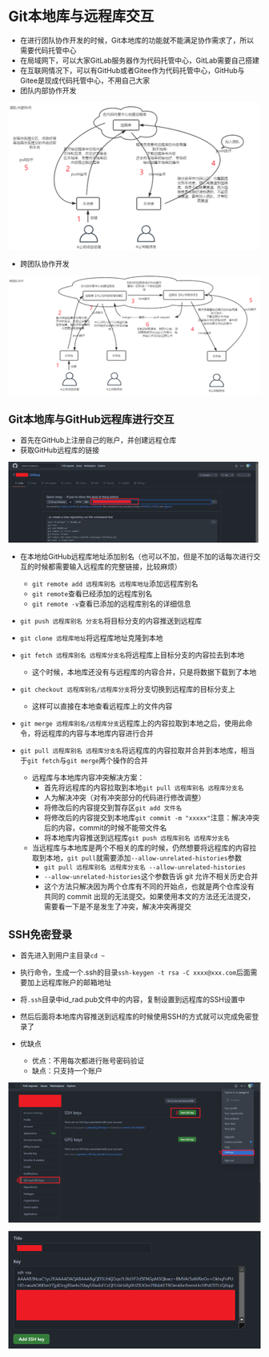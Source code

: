# Git本地库与远程库交互

- 在进行团队协作开发的时候，Git本地库的功能就不能满足协作需求了，所以需要代码托管中心
- 在局域网下，可以大家GitLab服务器作为代码托管中心，GitLab需要自己搭建
- 在互联网情况下，可以有GitHub或者Gitee作为代码托管中心，GitHub与Gitee是现成代码托管中心，不用自己大家
- 团队内部协作开发

![Git团队内部协作开发流程](./imgs/Git团队内部协作开发流程.png)

- 跨团队协作开发

![Git垮团队协作开发流程](./imgs/Git垮团队协作开发流程.png)

## Git本地库与GitHub远程库进行交互

- 首先在GitHub上注册自己的账户，并创建远程仓库
- 获取GitHub远程库的链接

![GitHub远程库地址](./imgs/GitHub远程库地址.png)

- 在本地给GitHub远程库地址添加别名（也可以不加，但是不加的话每次进行交互的时候都需要输入远程库的完整链接，比较麻烦）
  - `git remote add 远程库别名 远程库地址`添加远程库别名
  - `git remote`查看已经添加的远程库别名
  - `git remote -v`查看已添加的远程库别名的详细信息
- `git push 远程库别名 分支名`将目标分支的内容推送到远程库

- `git clone 远程库地址`将远程库地址克隆到本地

- `git fetch 远程库别名 远程库分支名`将远程库上目标分支的内容拉去到本地
  - 这个时候，本地库还没有与远程库的内容合并，只是将数据下载到了本地
- `git checkout 远程库别名/远程库分支`将分支切换到远程库的目标分支上
  - 这样可以直接在本地查看远程库上的文件内容
- `git merge 远程库别名/远程库分支`远程库上的内容拉取到本地之后，使用此命令，将远程库的内容与本地库内容进行合并

- `git pull 远程库别名 远程库分支名`将远程库的内容拉取并合并到本地库，相当于`git fetch`与`git merge`两个操作的合并
  - 远程库与本地库内容冲突解决方案：
    - 首先将远程库的内容拉取到本地`git pull 远程库别名 远程库分支名`
    - 人为解决冲突（对有冲突部分的代码进行修改调整）
    - 将修改后的内容提交到暂存区`git add 文件名`
    - 将修改后的内容提交到本地库`git commit -m "xxxxx"`注意：解决冲突后的内容，commit的时候不能带文件名
    - 将本地库内容推送到远程库`git push 远程库别名 远程库分支名`
  - 当远程库与本地库是两个不相关的库的时候，仍然想要将远程库的内容拉取到本地，`git pull`就需要添加`--allow-unrelated-histories`参数
    - `git pull 远程库别名 远程库分支名 --allow-unrelated-histories`
    - `--allow-unrelated-histories`这个参数告诉 git 允许不相关历史合并
    - 这个方法只解决因为两个仓库有不同的开始点，也就是两个仓库没有共同的 commit 出现的无法提交。如果使用本文的方法还无法提交，需要看一下是不是发生了冲突，解决冲突再提交

## SSH免密登录

- 首先进入到用户主目录`cd ~`
- 执行命令，生成一个.ssh的目录`ssh-keygen -t rsa -C xxxx@xxx.com`后面需要加上远程库账户的邮箱地址

- 将`.ssh`目录中id_rad.pub文件中的内容，复制设置到远程库的SSH设置中
- 然后后面将本地库内容推送到远程库的时候使用SSH的方式就可以完成免密登录了
- 优缺点
  - 优点：不用每次都进行账号密码验证
  - 缺点：只支持一个账户

![github设置SSH](./imgs/github设置SSH.png)

![SSH设置](./imgs/SSH设置.png)